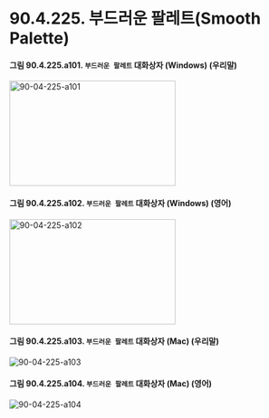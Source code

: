 # 90.4.225. 부드러운 팔레트(Smooth Palette)

<a id="90-04-225-a101"></a>

#### 그림 90.4.225.a101. `부드러운 팔레트` 대화상자 (Windows) (우리말)
<img width="293" height="186" alt="90-04-225-a101" src="https://github.com/user-attachments/assets/c9f226b7-8f9f-419e-a7ec-daf106e77fcd" />

<a id="90-04-225-a102"></a>

#### 그림 90.4.225.a102. `부드러운 팔레트` 대화상자 (Windows) (영어)
<img width="293" height="186" alt="90-04-225-a102" src="https://github.com/user-attachments/assets/a8195669-6063-49c8-9622-3d82e5620fe9" />

<a id="90-04-225-a103"></a>

#### 그림 90.4.225.a103. `부드러운 팔레트` 대화상자 (Mac) (우리말)
<img width="" height="" alt="90-04-225-a103" src="" />

<a id="90-04-225-a104"></a>

#### 그림 90.4.225.a104. `부드러운 팔레트` 대화상자 (Mac) (영어)
<img width="" height="" alt="90-04-225-a104" src="" />
